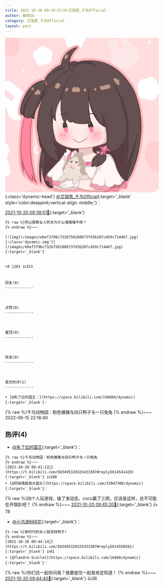 ```yaml
---
title: 2021-10-20 09:39:51(0)艾瑞思_千鸟Official
author: 御坂IO
category: 艾瑞思_千鸟Official
layout: post
---
```


![img](/images/7e08840c56f251de28bdf766b647bd5fe9a5d50a.jpg){:class='dynamic-head'}
[@艾瑞思_千鸟Official](https://space.bilibili.com/1090010845/dynamic){:target='_blank' style='color:deeppink;vertical-align: middle;'}：

[2021-10-20 09:39:51🔗](https://t.bilibili.com/583495320325433307){:target='_blank'}

~~~
{% raw %}所以那群女人昨天为什么嘎嘎嘎不停？
{% endraw %}~~~

[![img](/images/ebef3796c732b758188b73fd3b287c459c714467.jpg){:class='dynamic-img'}](/images/ebef3796c732b758188b73fd3b287c459c714467.jpg){:target='_blank'}


↪️0 💬101 👍353


回复(0)
-------------



点赞(0)
-------------



置顶(0)
-------------



转发(0)
-------------



首页热评(1)
-------------

+ [@失了位的国王：](https://space.bilibili.com/336804/dynamic){:target='_blank'}：
~~~
{% raw %}千鸟动物园：粉色猪猪与四只鸭子与一只兔兔
{% endraw %}~~~
2022-06-15 22:16:40


热评(4)
-------------

+ [@失了位的国王](https://space.bilibili.com/336804/dynamic){:target='_blank'}：
~~~
{% raw %}千鸟动物园：粉色猪猪与四只鸭子与一只兔兔
{% endraw %}~~~
[2021-10-20 09:41:12🔗](https://t.bilibili.com/583495320325433307#reply5614541429){:target='_blank'} 👍100
+ [@哎呦喂是我大姐头](https://space.bilibili.com/33047308/dynamic){:target='_blank'}：
~~~
{% raw %}四个人玩游戏，输了发动态，coco赢了三把，应该是这样，总不可能在开银趴吧？
{% endraw %}~~~
[2021-10-20 09:45:20🔗](https://t.bilibili.com/583495320325433307#reply5614555936){:target='_blank'} 👍78
+ [@小鸟游666花](https://space.bilibili.com/29549485/dynamic){:target='_blank'}：
~~~
{% raw %}新时代的女人就该找鸭子!
{% endraw %}~~~
[2021-10-20 09:44:14🔗](https://t.bilibili.com/583495320325433307#reply5614550261){:target='_blank'} 👍61
+ [@Flandre·Scarlet](https://space.bilibili.com/16460/dynamic){:target='_blank'}：
~~~
{% raw %}你们住一起你问我？我要是住一起我肯定知道！
{% endraw %}~~~
[2021-10-20 09:44:40🔗](https://t.bilibili.com/583495320325433307#reply5614555245){:target='_blank'} 👍38


